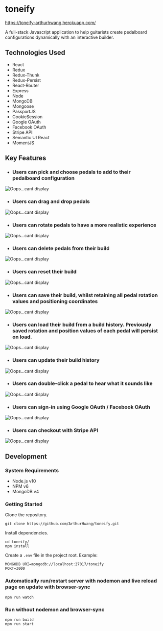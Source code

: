 # toneify

https://toneify-arthurhwang.herokuapp.com/

A full-stack Javascript application to help guitarists create pedalboard configurations dynamically with an interactive builder.

## Technologies Used
- React
- Redux
- Redux-Thunk
- Redux-Persist
- React-Router
- Express
- Node
- MongoDB
- Mongoose
- PassportJS
- CookieSession
- Google OAuth
- Facebook OAuth
- Stripe API
- Semantic UI React
- MomentJS

## Key Features

- ### Users can pick and choose pedals to add to their pedalboard configuration
<img src="https://user-images.githubusercontent.com/18460401/44750914-9afaa280-aacb-11e8-81ed-e3185bb50bcd.gif" alt="Oops...cant display">

- ### Users can drag and drop pedals
<img src="https://user-images.githubusercontent.com/18460401/44747752-c3ca6a00-aac2-11e8-8ef8-adbb42bc01e4.gif" alt="Oops...cant display">

- ### Users can rotate pedals to have a more realistic experience
<img src="https://user-images.githubusercontent.com/18460401/44752189-29bcee80-aacf-11e8-8855-5a8b2829f1e0.gif" alt="Oops...cant display">

- ### Users can delete pedals from their build
<img src="https://user-images.githubusercontent.com/18460401/44752186-29245800-aacf-11e8-8bc8-460d73c5aa4a.gif" alt="Oops...cant display">

- ### Users can reset their build
<img src="https://user-images.githubusercontent.com/18460401/44752188-29bcee80-aacf-11e8-8fbf-3db6aa3930df.gif" alt="Oops...cant display">

- ### Users can save their build, whilst retaining all pedal rotation values and positioning coordinates
<img src="https://user-images.githubusercontent.com/18460401/44752190-29bcee80-aacf-11e8-99a8-b6678056fb51.gif" alt="Oops...cant display">

- ### Users can load their build from a build history.  Previously saved rotation and position values of each pedal will persist on load.
<img src="https://user-images.githubusercontent.com/18460401/44752187-29245800-aacf-11e8-98fb-31b6abdfde3e.gif" alt="Oops...cant display">

- ### Users can update their build history
<img src="https://user-images.githubusercontent.com/18460401/43681088-9821f214-97fe-11e8-946f-68d25309139f.gif" alt="Oops...cant display">

- ### Users can double-click a pedal to hear what it sounds like
<img src="https://user-images.githubusercontent.com/18460401/43878521-7daecc8c-9b54-11e8-8dd0-76561de5dc3a.gif" alt="Oops...cant display">

- ### Users can sign-in using Google OAuth / Facebook OAuth
<img src="https://user-images.githubusercontent.com/18460401/44611942-4bf5fa00-a7b9-11e8-9176-fde00f0a0319.gif" alt="Oops...cant display">

- ### Users can checkout with Stripe API
<img src="https://user-images.githubusercontent.com/18460401/44689097-311ac400-aa0b-11e8-8a42-c859c32df58e.gif" alt="Oops...cant display">

## Development

### System Requirements
- Node.js v10
- NPM v6
- MongoDB v4

### Getting Started

Clone the repository.
```
git clone https://github.com/ArthurHwang/toneify.git
```

Install dependencies.
```
cd toneify/
npm install
```

Create a `.env` file in the project root.  Example:
```
MONGODB_URI=mongodb://localhost:27017/toneify
PORT=3000
```

### Automatically run/restart server with nodemon and live reload page on update with browser-sync
```
npm run watch
```

### Run without nodemon and browser-sync
```
npm run build
npm run start
```

